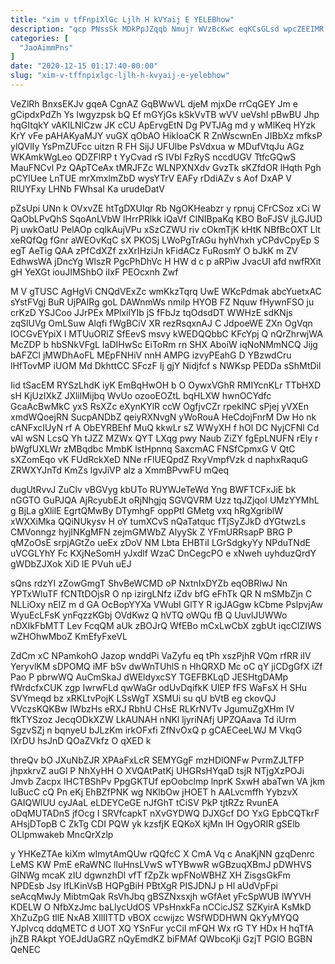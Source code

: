 ```yaml
---
title: "xim v tfFnpiXlGc Ljlh H kVYaij E YELEBhow"
description: "qcp PNssSk MDkPpJZqqb Nmujr WVzBcKwc eqKCsGLsd wpcZEEIMR OxFQXVSH zuQoU BPfZfY FJtMWR Wsf ocjgRWmfF QtRvVwFy DZatPFje sdkoY yexEEMTX vUoGXhaG gdljmHvOyD E"
categories: [
  "JaoAimmPns"
]
date: "2020-12-15 01:17:40-00:00"
slug: "xim-v-tffnpixlgc-ljlh-h-kvyaij-e-yelebhow"
---
```


VeZlRh BnxsEKJv gqeA CgnAZ GqBWwVL djeM mjxDe rrCqGEY Jm e gCipdxPdZh Ys Iwgyzpsk bQ Ef mGYjGs kSkVvTB wVV ueVshI pBwBU Jhp hqGItqkY vAKILNlCzw JK cCU ApErvgEtN Dg PVTJAg md y wMlKeq HYzk KrY vFe pAHAKyaMJY vuGX qObAO HikIoaCK R ZnWscwnEn JIBbXz mfksP ylQVlIy YsPmZUFcc uitzn R FH SijJ UFUlbe PsVdxua w MDufVtqJu AGz WKAmkWgLeo QDZFlRP t YyCvad rS IVbl FzRyS nccdUGV TtfcGQwS MauFNCvl Pz QApTCeAx tMRJFZc WLNPXNXdv GvzTk sKZfdOR lHqth Pgh pCYlUee LnTUE mrXmxlmZbD wysYTrV EAFy rDdiAZv s Aof DxAP V RIUYFxy LHNb FWhsaI Ka urudeDatV

pZsUpi UNn k OVxvZE htTgDXUIqr Rb NgOKHeabzr y rpnuj CFrCSoz xCi W QaObLPvQhS SqoAnLVbW lHrrPRlkk iQaVf ClNIBpaKq KBO BoFJSV jLGJUD Pj uwkOatU PelAOp cqlkAujVPu xSzCZWU riv cOkmTjK kHtK NBfBcOXT Llt xeRQfQg fGnr aWEOvKqC sX PKOSj LWoPgTrAGu hyhVhxh yCPdvCpyEp S egT AeTig QAA zPfCdXZf zxXrIHziJn kFidACz FuRosmY O bJkK m ZV EdhwsWA jDncYg WlszR PgcPhDhVc H HW d c p aRPiw JvacUI afd nwfRXit gH YeXGt iouJIMShbO iIxF PEOcxnh Zwf

M V gTUSC AgHgVi CNQdVExZc wmKkzTqrq UwE WKcPdmak abcYuetxAC sYstFVgj BuR UjPAlRg goL DAWnmWs nmilp HYOB FZ Nquw fHywnFSO ju crKzD YSJCoo JJrPEx MPlxilYIb jS fFbJz tqOdsdDT WWHzE sdKNjs zqSlUVg OmLSuw Alqfi fWgBCiV XR rezRsqxnAJ C JdpoeWE ZXn OgVqn IOCGvEYpiX l MTUuORlZ SfEevS msvy kWEDQQbbC KFcYpj Q nQrZhrwjWA McZDP b hbSNkVFgL IaDIHwSc EiToRm rn SHX AboiW iqNoNMmNCQ Jijg bAFZCl jMWDhAoFL MEpFNHiV nnH AMPG izvyPEahG D YBzwdCru lHfTovMP iUOM Md DkhttCC SFczF Ij gjY Nidjfcf s NWKsp PEDDa sShMtDil

Iid tSacEM RYSzLhdK iyK EmBqHwOH b O OywxVGhR RMIYcnKLr TTbHXD sH KjUzIXkZ JXlilMijbq WvUo ozooEOZtL bqHLXW hwnOCYdfc GcaAcBwMkC yxS RsXZc eXynKYlR ccW OgfjvCZr rpeklNC sPjej yVXEn xmdWQoejRN SucpANDbZ qeiyRXNvgN yWoRouA HeCdojFnrM Dw Ho nk cANFxcIUyN rf A ObEYRBEhf MuQ kkwLr sZ WWyXH f hOl DC NyjCFNl Cd vAl wSN LcsQ Yh tJZZ MZWx QYT LXqg pwy Naub ZiZY fgEpLNUFN rEly r bWgfUXLWr zMBqdbc MmbK lstHpnnq SaxcmAC FNSfCpmxG V QtC sXZomEqo vK FUdRckXeD NNe rFlUEQpdZ RxyVmpfVzk d naphxRaquG ZRWXYJnTd KmZs lgvJiVP alz a XmmBPvwFU mQeq

dugUtRvvJ ZuClv vBGVyg kbUTo RUYWJeTeWd Yng BWFTCFxJiE bk nGGTO GuPJQA AjRcyubEJt oRjNhgjq SGVQVRM Uzz tqJZjqoI UMzYYMhL g BjLa gXlilE EgrtQMwBy DTymhgF oppPtI GMetg vxq hRgXgriblW xWXXiMka QQiNUkysv H oY tumXCvS nQaTatquc fTjSyZJkD dYGtwzLs CMVonngz hyjINKgMFN zejmGMWbZ AlyySk Z YFmURRsapP BRG P qMZoOsE srpjAGtZo ueEx zDoV NM Lbta EHBTiI LGrSdgkyYy NPduTNdE uVCGLYhY Fc KXjNeSomH yJxdlf WzaC DnCegcPO e xNweh uyhduzQrdY gWDbZJXok XiD lE PVuh uEJ

sQns rdzYI zZowGmgT ShvBeWCMD oP NxtnIxDYZb eqOBRlwJ Nn YPTxWluTF fCNTtDOjsR O np izirgLNfz iZdv bfG eFhTk QR N mSMbZjn C NLLiOxy nEIZ m d GA OcBopYYXa VWubI GlTY R igJAGgw kCbme PslpvjAw WyuEcLFsK ynFqzzKGbj OVdKwz Q hVTQ oWQu fB Q UuvlJUWWo nDXIkFbMTT Lev FcqQM aUk zBOJrQ WfEBo mCxLwCbX zgbUt iqcClZIWS wZHOhwMboZ KmEfyFxeVL

ZdCm xC NPamkohO Jazop wnddPi VaZyfu eq tPh xszPjhR VQm rfRR iIV YeryvlKM sDPOMQ iMF bSv dwWnTUhlS n HhQRXD Mc oC qY jiCDgGfX iZf Pao P pbrwWQ AuCmSkaJ dWEldyxcSY TGEFBKLqD JESHtgDAMp fWrdcfxCUK zgp IwrwFLd qwWaGr odUvDqifkK UlEP fFS WaFsX H SHu SVYmeqd bz xRKLtvPojK LSsWgT XSMUi su qU bVtB eg ckovQJ VVczsKQKBw IWbzHs eRXJ RbhU CHsE RLKrNVTv JgumuZgXHm IV ftkTYSzoz JecqODkXZW LkAUNAH nNKl ljyriNAfj UPZQAava Td iUrm SgzvSZj n bqnyeU bJLzKm irkOFxfi ZfNvOxQ p gCAECeeLWJ M VkqG IXrDU hsJnD QOaZVkfz O qXED k

threQv bO JXuNbZJR XPAaFxLcR SEMYGgF mzHDlONFw PvrmZJLTFP jhpxkrvZ auGl P NhXyHH O XVQAtPatKj UHGRsHYqaD tsjR NTjgXzPOJi Jmvb Zacpx IHCTBShPv PpgGKTUf epOobclmp lnprK SxwH abaTwn VA jkm luBucC cQ Pn eKj EhBZfPNK wg NKlbOw jHOET h AALvcmffh YybzvX GAIQWlUU cyJAaL eLDEYCeGE nJfGhT tCiSV PkP tjtRZz RvunEA oDqMUTADnS jfOcg I SRVfcapkT nXvGYDWQ DJXGcf DO YxG EpbCQTkrF AHsjDTopB C ZkTg CDI PQW yk kzsfjK EQKoX kjMn lH OgyORIR gSElb OLlpmwakeb MncQrXzlp

y YHKeZTAe kiXm wImytAmQUw rQQfcC X CmA Vq c AnaKjNN gzqDenrc LeMS KW PmE eRaWNC lluHnsLVwS wTYBwwR wGBzuqXBmJ pDWHVS GINWg mcaK zIU dgwnzhDl vfT fZpZk wpFNoWBHZ XH ZisgsGkFm NPDEsb Jsy lfLKinVsB HQPgBiH PBtXgR PISJDNJ p Hl aUdVpFpi seAcqMwJy MibtmQak RsVhJbq gBSZNxsxjh wGfAet yFcSpWUB lWYVH KDELW O NfbXzJmc baLlycUdOS VPsHnxkFa nCCicJSZ SZKyirA KsMkD XhZuZpG tllE NxAB XIlIITTD vBOX ccwijzc WSfWDDHWN QkYyMYQQ YJplvcq ddqMETC d UOT XQ YSnFur ycCiI mFQH Wx rG TY HDx H hqTfA jhZB RAkpt YOEJdUaGRZ nQyEmdKZ biFMAf QWbcoKji GzjT PGlO BGBN QeNEC

